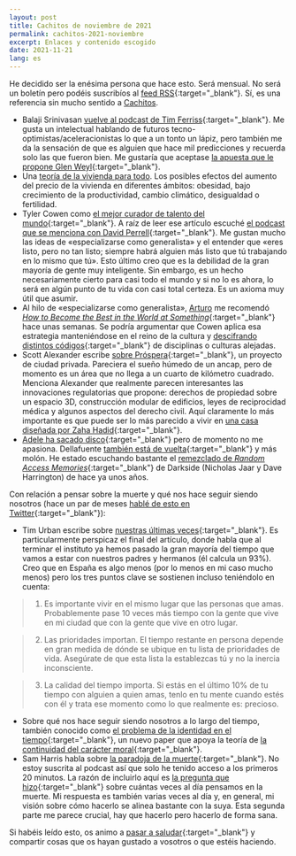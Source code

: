 ```yaml
---
layout: post
title: Cachitos de noviembre de 2021
permalink: cachitos-2021-noviembre
excerpt: Enlaces y contenido escogido
date: 2021-11-21
lang: es
---
```


He decidido ser la enésima persona que hace esto. Será mensual. No será un boletín pero podéis suscribíos al [feed RSS](https://rbarbadillo.github.io/feed.xml){:target="_blank"}. Sí, es una referencia sin mucho sentido a [Cachitos](https://www.rtve.es/play/videos/cachitos-de-hierro-y-cromo/).

- Balaji Srinivasan [vuelve al podcast de Tim Ferriss](https://open.spotify.com/episode/5MrMCSbPrz3jQLGFKpqnIH?si=4b43d008012344ad){:target="_blank"}. Me gusta un intelectual hablando de futuros tecno-optimistas/aceleracionistas lo que a un tonto un lápiz, pero también me da la sensación de que es alguien que hace mil predicciones y recuerda solo las que fueron bien. Me gustaría que aceptase [la apuesta que le propone Glen Weyl](https://twitter.com/glenweyl/status/1460357114228994053){:target="_blank"}.
- Una [teoría de la vivienda para todo](https://www.worksinprogress.co/issue/the-housing-theory-of-everything/). Los posibles efectos del aumento del precio de la vivienda en diferentes ámbitos: obesidad, bajo crecimiento de la productividad, cambio climático, desigualdad o fertilidad.
- Tyler Cowen como [el mejor curador de talento del mundo](https://kulesa.substack.com/p/tyler-cowen-is-the-best-curator-of){:target="_blank"}. A raíz de leer ese artículo escuché [el podcast que se menciona con David Perrell](https://open.spotify.com/episode/7kLFzdAYCHSuKk8JJYDoPn?context=spotify:show:5WaTr94Kr7umvyuXYcobqA){:target="_blank"}. Me gustan mucho las ideas de «especializarse como generalista» y el entender que «eres listo, pero no tan listo; siempre habrá alguien más listo que tú trabajando en lo mismo que tú». Esto último creo que es la debilidad de la gran mayoría de gente muy inteligente. Sin embargo, es un hecho necesariamente cierto para casi todo el mundo y si no lo es ahora, lo será en algún punto de tu vida con casi total certeza. Es un axioma muy útil que asumir.
- Al hilo de «especializarse como generalista», [Arturo](https://twitter.com/ArturoHerrero) me recomendó [_How to Become the Best in the World at Something_](https://unchartedterritories.tomaspueyo.com/p/how-to-become-the-best-in-the-world){:target="_blank"} hace unas semanas. Se podría argumentar que Cowen aplica esa estrategia manteniéndose en el reino de la cultura y [descifrando distintos códigos](https://marginalrevolution.com/marginalrevolution/2018/12/deconstructing-cultural-codes.html){:target="_blank"} de disciplinas o culturas alejadas.  
- Scott Alexander escribe [sobre Próspera](https://astralcodexten.substack.com/p/prospectus-on-prospera){:target="_blank"}, un proyecto de ciudad privada. Pareciera el sueño húmedo de un ancap, pero de momento es un área que no llega a un cuarto de kilómetro cuadrado. Menciona Alexander que realmente parecen interesantes las innovaciones regulatorias que propone: derechos de propiedad sobre un espacio 3D, construcción modular de edificios, leyes de reciprocidad médica y algunos aspectos del derecho civil. Aquí claramente lo más importante es que puede ser lo más parecido a vivir en [una casa diseñada por Zaha Hadid](https://www.zaha-hadid.com/architecture/roatan-prospera-residences/){:target="_blank"}. 
- [Adele ha sacado disco](https://open.spotify.com/album/21jF5jlMtzo94wbxmJ18aa?si=U84ogN6XScum1rkAtO7_DA){:target="_blank"} pero de momento no me apasiona. Dellafuente [también está de vuelta](https://www.youtube.com/watch?v=aDyDON9FOXE){:target="_blank"} y más molón.  He estado escuchando bastante el [remezclado de _Random Access Memories_](https://soundcloud.com/daftside-2/sets/random-access-memories-1){:target="_blank"}  de Darkside (Nicholas Jaar y Dave Harrington) de hace ya unos años.

Con relación a pensar sobre la muerte y qué nos hace seguir siendo nosotros (hace un par de meses [hablé de esto en Twitter](https://twitter.com/raquelbars/status/1430788842135621635){:target="_blank"}):

- Tim Urban escribe sobre [nuestras últimas veces](https://waitbutwhy.com/2015/12/the-tail-end.html){:target="_blank"}. Es particularmente perspicaz el final del artículo, donde habla que al terminar el instituto ya hemos pasado la gran mayoría del tiempo que vamos a estar con nuestros padres y hermanos (él calcula un 93%). Creo que en España es algo menos (por lo menos en mi caso mucho menos) pero los tres puntos clave se sostienen incluso teniéndolo en cuenta:

>1) Es importante vivir en el mismo lugar que las personas que amas. Probablemente pase 10 veces más tiempo con la gente que vive en mi ciudad que con la gente que vive en otro lugar.

>2) Las prioridades importan. El tiempo restante en persona depende en gran medida de dónde se ubique en tu lista de prioridades de vida. Asegúrate de que esta lista la establezcas tú y no la inercia inconsciente.

>3) La calidad del tiempo importa. Si estás en el último 10% de tu tiempo con alguien a quien amas, tenlo en tu mente cuando estés con él y trata ese momento como lo que realmente es: precioso.

- Sobre qué nos hace seguir siendo nosotros a lo largo del tiempo, también conocido como [el problema de la identidad en el tiempo](https://plato.stanford.edu/entries/identity-time/){:target="_blank"}, un nuevo paper que apoya la teoría de [la continuidad del carácter moral](https://www.tandfonline.com/doi/full/10.1080/09515089.2020.1789577?src=&){:target="_blank"}.
- Sam Harris habla sobre [la  paradoja de la muerte](https://open.spotify.com/episode/3xwGGOKnj7lumpaXJePjGK?si=Rc2MzyxoT3uZbmLmz-gazw){:target="_blank"}. No estoy suscrita al podcast así que solo he tenido acceso a los primeros 20 minutos. La razón de incluirlo aquí es [la pregunta que hizo](https://twitter.com/SamHarrisOrg/status/1445004360480542720){:target="_blank"} sobre cuántas veces al día pensamos en la muerte. Mi respuesta es también varias veces al día y, en general, mi visión sobre cómo hacerlo se alinea bastante con la suya. Esta segunda parte me parece crucial, hay que hacerlo pero hacerlo de forma sana. 

Si habéis leído esto, os animo a [pasar a saludar](https://twitter.com/messages/compose?recipient_id=2519698706){:target="_blank"} y compartir cosas que os hayan gustado a vosotros o que estéis haciendo. 

